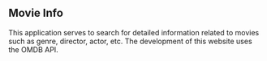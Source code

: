 ## Movie Info ##

This application serves to search for detailed information related to movies such as genre, director, actor, etc. The development of this website uses the OMDB API.
